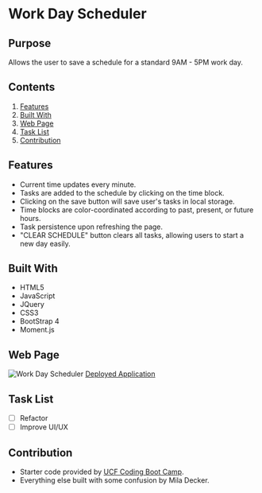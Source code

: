 # Work Day Scheduler
## Purpose
Allows the user to save a schedule for a standard 9AM - 5PM work day.

## Contents
1. [Features](#features)
2. [Built With](#built-with)
3. [Web Page](#web-page)
4. [Task List](#task-list)
5. [Contribution](#contribution)

## Features
* Current time updates every minute.
* Tasks are added to the schedule by clicking on the time block.
* Clicking on the save button will save user's tasks in local storage.
* Time blocks are color-coordinated according to past, present, or future hours.
* Task persistence upon refreshing the page.
* "CLEAR SCHEDULE" button clears all tasks, allowing users to start a new day easily.

## Built With
* HTML5
* JavaScript
* JQuery 
* CSS3
* BootStrap 4
* Moment.js

## Web Page
![Work Day Scheduler](./images/screenshot.png)
[Deployed Application](https://deckiedevs.github.io/scheduler/)

## Task List
- [ ] Refactor
- [ ] Improve UI/UX

## Contribution
* Starter code provided by [UCF Coding Boot Camp](https://github.com/coding-boot-camp/super-disco).
* Everything else built with some confusion by Mila Decker.